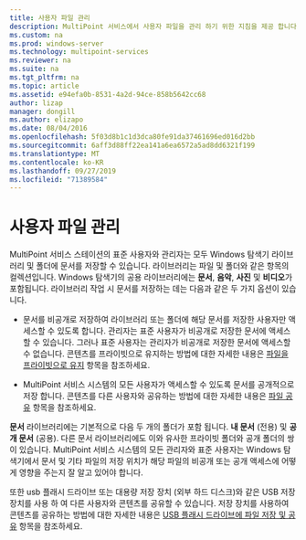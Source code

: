 ```yaml
---
title: 사용자 파일 관리
description: MultiPoint 서비스에서 사용자 파일을 관리 하기 위한 지침을 제공 합니다.
ms.custom: na
ms.prod: windows-server
ms.technology: multipoint-services
ms.reviewer: na
ms.suite: na
ms.tgt_pltfrm: na
ms.topic: article
ms.assetid: e94efa0b-8531-4a2d-94ce-858b5642cc68
author: lizap
manager: dongill
ms.author: elizapo
ms.date: 08/04/2016
ms.openlocfilehash: 5f03d8b1c1d3dca80fe91da37461696ed016d2bb
ms.sourcegitcommit: 6aff3d88ff22ea141a6ea6572a5ad8dd6321f199
ms.translationtype: MT
ms.contentlocale: ko-KR
ms.lasthandoff: 09/27/2019
ms.locfileid: "71389584"
---
```

# <a name="manage-user-files"></a>사용자 파일 관리
MultiPoint 서비스 스테이션의 표준 사용자와 관리자는 모두 Windows 탐색기 라이브러리 및 폴더에 문서를 저장할 수 있습니다. 라이브러리는 파일 및 폴더와 같은 항목의 컬렉션입니다. Windows 탐색기의 공용 라이브러리에는 **문서**, **음악**, **사진** 및 **비디오**가 포함됩니다. 라이브러리 작업 시 문서를 저장하는 데는 다음과 같은 두 가지 옵션이 있습니다.  
  
-   문서를 비공개로 저장하여 라이브러리 또는 폴더에 해당 문서를 저장한 사용자만 액세스할 수 있도록 합니다. 관리자는 표준 사용자가 비공개로 저장한 문서에 액세스할 수 있습니다. 그러나 표준 사용자는 관리자가 비공개로 저장한 문서에 액세스할 수 없습니다. 콘텐츠를 프라이빗으로 유지하는 방법에 대한 자세한 내용은 [파일을 프라이빗으로 유지](Keep-Files-Private.md) 항목을 참조하세요.  
  
-   MultiPoint 서비스 시스템의 모든 사용자가 액세스할 수 있도록 문서를 공개적으로 저장 합니다. 콘텐츠를 다른 사용자와 공유하는 방법에 대한 자세한 내용은 [파일 공유](Share-Files.md) 항목을 참조하세요.  
  
**문서** 라이브러리에는 기본적으로 다음 두 개의 폴더가 포함 됩니다. **내 문서** (전용) 및 **공개 문서** (공용). 다른 문서 라이브러리에도 이와 유사한 프라이빗 폴더와 공개 폴더의 쌍이 있습니다. MultiPoint 서비스 시스템의 모든 관리자와 표준 사용자는 Windows 탐색기에서 문서 및 기타 파일의 저장 위치가 해당 파일의 비공개 또는 공개 액세스에 어떻게 영향을 주는지 잘 알고 있어야 합니다.  
  
또한 usb 플래시 드라이브 또는 대용량 저장 장치 (외부 하드 디스크)와 같은 USB 저장 장치를 사용 하 여 다른 사용자와 콘텐츠를 공유할 수 있습니다. 저장 장치를 사용하여 콘텐츠를 공유하는 방법에 대한 자세한 내용은 [USB 플래시 드라이브에 파일 저장 및 공유](Save-and-Share-Files-on-a-USB-Flash-Drive.md) 항목을 참조하세요. 